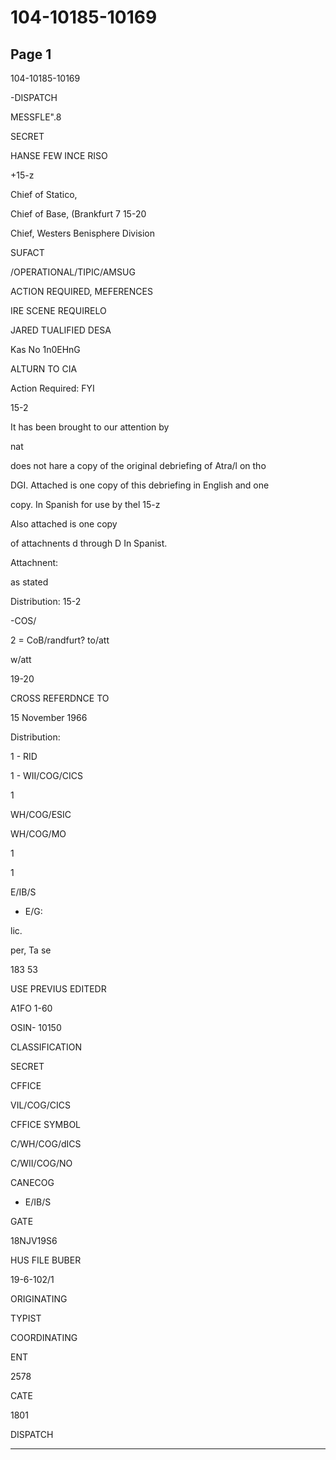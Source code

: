 # 104-10185-10169

## Page 1

104-10185-10169

-DISPATCH

MESSFLE".8

SECRET

HANSE FEW INCE RISO

+15-z

Chief of Statico,

Chief of Base, (Brankfurt 7 15-20

Chief, Westers Benisphere Division

SUFACT

/OPERATIONAL/TIPIC/AMSUG

ACTION REQUIRED, MEFERENCES

IRE SCENE REQUIRELO

JARED TUALIFIED DESA

Kas No 1n0EHnG

ALTURN TO CIA

Action Required: FYI

15-2

It has been brought to our attention by

nat

does not hare a copy of the original debriefing of Atra/l on tho

DGI. Attached is one copy of this debriefing in English and one

copy. In Spanish for use by thel 15-z

Also attached is one copy

of attachnents d through D In Spanist.

Attachnent:

as stated

Distribution: 15-2

-COS/

2 = CoB/randfurt? to/att

w/att

19-20

CROSS REFERDNCE TO

15 November 1966

Distribution:

1 - RID

1 - WII/COG/CICS

1

WH/COG/ESIC

WH/COG/MO

1

1

E/IB/S

- E/G:

lic.

per, Ta se

183 53

USE PREVIUS EDITEDR

A1FO 1-60

OSIN- 10150

CLASSIFICATION

SECRET

CFFICE

VIL/COG/CICS

CFFICE SYMBOL

C/WH/COG/dICS

C/WII/COG/NO

CANECOG

- E/IB/S

GATE

18NJV19S6

HUS FILE BUBER

19-6-102/1

ORIGINATING

TYPIST

COORDINATING

ENT

2578

CATE

1801

DISPATCH

---

